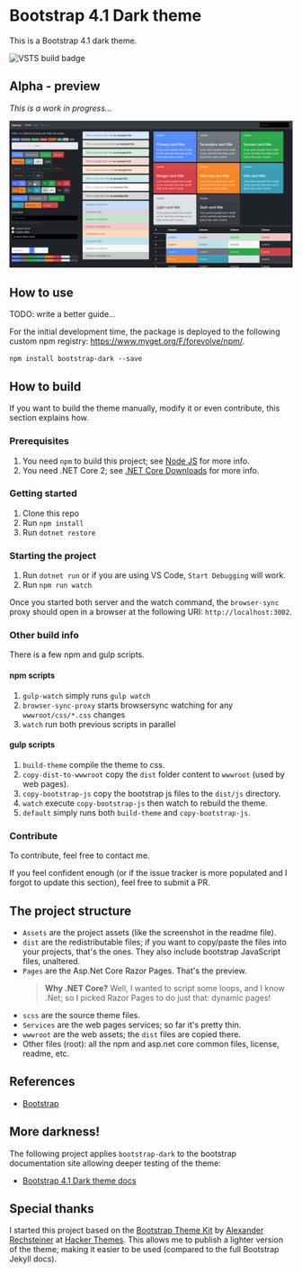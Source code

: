 # Bootstrap 4.1 Dark theme
This is a Bootstrap 4.1 dark theme. 

![VSTS build badge](https://forevolve.visualstudio.com/_apis/public/build/definitions/c685c54e-c04f-4c62-9e82-db39a452f4d9/22/badge)

## Alpha - preview
*This is a work in progress...*

![Alpha - preview](assets/images/alpha-3.png)

## How to use
TODO: write a better guide...

For the initial development time, the package is deployed to the following custom npm registry: <https://www.myget.org/F/forevolve/npm/>.

```
npm install bootstrap-dark --save
```

## How to build
If you want to build the theme manually, modify it or even contribute, this section explains how.

### Prerequisites
1. You need `npm` to build this project; see [Node JS](https://nodejs.org/en/) for more info.
1. You need .NET Core 2; see [.NET Core Downloads](https://www.microsoft.com/net/download/Windows/build) for more info.

### Getting started
1. Clone this repo
1. Run `npm install`
1. Run `dotnet restore`

### Starting the project
1. Run `dotnet run` or if you are using VS Code, `Start Debugging` will work.
1. Run `npm run watch`

Once you started both server and the watch command, the `browser-sync` proxy should open in a browser at the following URI: `http://localhost:3002`.

### Other build info
There is a few npm and gulp scripts.

#### npm scripts
1. `gulp-watch` simply runs `gulp watch`
1. `browser-sync-proxy` starts browsersync watching for any `wwwroot/css/*.css` changes
1. `watch` run both previous scripts in parallel

#### gulp scripts
1. `build-theme` compile the theme to css.
1. `copy-dist-to-wwwroot` copy the `dist` folder content to `wwwroot` (used by web pages).
1. `copy-bootstrap-js` copy the bootstrap js files to the `dist/js` directory.
1. `watch` execute `copy-bootstrap-js` then watch to rebuild the theme.
1. `default` simply runs both `build-theme` and `copy-bootstrap-js`.

### Contribute
To contribute, feel free to contact me. 

If you feel confident enough (or if the issue tracker is more populated and I forgot to update this section), feel free to submit a PR.

## The project structure
- `Assets` are the project assets (like the screenshot in the readme file).
- `dist` are the redistributable files; if you want to copy/paste the files into your projects, that's the ones. They also include bootstrap JavaScript files, unaltered.
- `Pages` are the Asp.Net Core Razor Pages. That's the preview. 
  > **Why .NET Core?** Well, I wanted to script some loops, and I know .Net; so I picked Razor Pages to do just that: dynamic pages!
- `scss` are the source theme files.
- `Services` are the web pages services; so far it's pretty thin.
- `wwwroot` are the web assets; the `dist` files are copied there.
- Other files (root): all the npm and asp.net core common files, license, readme, etc.

## References

- [Bootstrap](https://github.com/twbs/bootstrap/)

## More darkness!
The following project applies `bootstrap-dark` to the bootstrap documentation site allowing deeper testing of the theme:

- [Bootstrap 4.1 Dark theme docs](https://github.com/Carl-Hugo/bootstrap-dark-docs.git)

## Special thanks
I started this project based on the [Bootstrap Theme Kit](https://hackerthemes.com/kit/) by [Alexander Rechsteiner](https://github.com/arechsteiner) at [Hacker Themes](https://hackerthemes.com). This allows me to publish a lighter version of the theme; making it easier to be used (compared to the full Bootstrap Jekyll docs).
